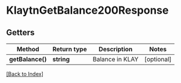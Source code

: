 # KlaytnGetBalance200Response

## Getters

Method | Return type | Description | Notes
------------ | ------------- | ------------- | -------------
**getBalance()** | **string** | Balance in KLAY | [optional]

[[Back to Index]](../index.md)

